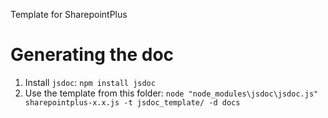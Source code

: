 Template for SharepointPlus

# Generating the doc

1. Install `jsdoc`: `npm install jsdoc`
2. Use the template from this folder: `node "node_modules\jsdoc\jsdoc.js" sharepointplus-x.x.js -t jsdoc_template/ -d docs`